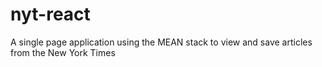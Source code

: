 # nyt-react
A single page application using the MEAN stack to view and save articles from the New York Times
